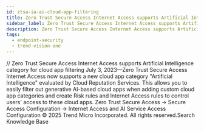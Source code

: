 ```yaml
---
id: ztsa-ia-ai-cloud-app-filtering
title: Zero Trust Secure Access Internet Access supports Artificial Intelligence category for cloud app filtering
sidebar_label: Zero Trust Secure Access Internet Access supports Artificial Intelligence category for cloud app filtering
description: Zero Trust Secure Access Internet Access supports Artificial Intelligence category for cloud app filtering
tags:
  - endpoint-security
  - trend-vision-one
---
```


/*<![CDATA[*/ $('#title').html($('meta[name=map-description]').attr('content')); /*]]>*/ Zero Trust Secure Access Internet Access supports Artificial Intelligence category for cloud app filtering July 3, 2023—Zero Trust Secure Access Internet Access now supports a new cloud app category "Artificial Intelligence" evaluated by Cloud Reputation Services. This allows you to easily filter out generative AI-based cloud apps when adding custom cloud app categories and create Risk rules and Internet Access rules to control users' access to these cloud apps. Zero Trust Secure Access → Secure Access Configuration → Internet Access and AI Service Access Configuration © 2025 Trend Micro Incorporated. All rights reserved.Search Knowledge Base